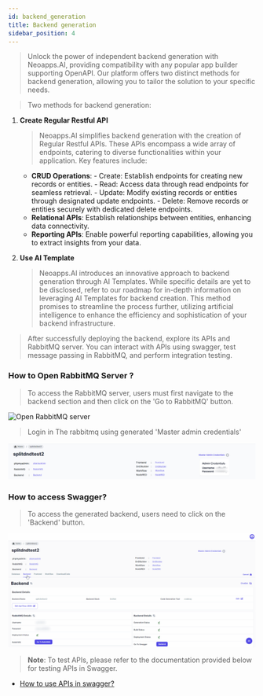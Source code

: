 ```yaml
---
id: backend_generation
title: Backend generation
sidebar_position: 4
---
```


> Unlock the power of independent backend generation with Neoapps.AI, providing compatibility with any popular app builder supporting OpenAPI. Our platform offers two distinct methods for backend generation, allowing you to tailor the solution to your specific needs.

> Two methods for backend generation:

1. **Create Regular Restful API**

   > Neoapps.AI simplifies backend generation with the creation of Regular Restful APIs. These APIs encompass a wide array of endpoints, catering to diverse functionalities within your application. Key features include:

   - **CRUD Operations**: - Create: Establish endpoints for creating new records or entities. - Read: Access data through read endpoints for seamless retrieval. - Update: Modify existing records or entities through designated update endpoints. - Delete: Remove records or entities securely with dedicated delete endpoints.
   - **Relational APIs**:
     Establish relationships between entities, enhancing data connectivity.
   - **Reporting APIs**:
     Enable powerful reporting capabilities, allowing you to extract insights from your data.

2. **Use AI Template**
   > Neoapps.AI introduces an innovative approach to backend generation through AI Templates. While specific details are yet to be disclosed, refer to our roadmap for in-depth information on leveraging AI Templates for backend creation. This method promises to streamline the process further, utilizing artificial intelligence to enhance the efficiency and sophistication of your backend infrastructure.

> After successfully deploying the backend, explore its APIs and RabbitMQ server. You can interact with APIs using swagger, test message passing in RabbitMQ, and perform integration testing.

### How to Open RabbitMQ Server ?

> To access the RabbitMQ server, users must first navigate to the backend section and then click on the 'Go to RabbitMQ' button.

![Open RabbitMQ server](../../../static/img/open_rabbitmqserver.gif)

> Login in The rabbitmq using generated 'Master admin credentials'

![Master Admin credentials](../../../static/img/master-admin-credentials.png)

### How to access Swagger?

> To access the generated backend, users need to click on the 'Backend' button.

![Open Backend Server](../../../static/img/open_swagger.gif)

> **Note**: To test APIs, please refer to the documentation provided below for testing APIs in Swagger.

- [How to use APIs in swagger?](../api-testing.md)
